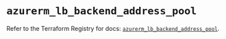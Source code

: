 # `azurerm_lb_backend_address_pool`

Refer to the Terraform Registry for docs: [`azurerm_lb_backend_address_pool`](https://registry.terraform.io/providers/hashicorp/azurerm/4.28.0/docs/resources/lb_backend_address_pool).
